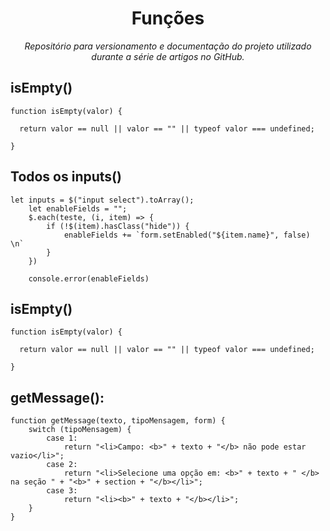 <h1 align="center">Funções</h1>
<p align="center"><i>Repositório para versionamento e documentação do projeto utilizado durante a série de artigos no GitHub.</i></p>

##  isEmpty()

```
function isEmpty(valor) {

  return valor == null || valor == "" || typeof valor === undefined;

}
```
##  Todos os inputs()
```
let inputs = $("input select").toArray();
    let enableFields = "";
    $.each(teste, (i, item) => {
        if (!$(item).hasClass("hide")) {
            enableFields += `form.setEnabled("${item.name}", false) \n`
        }
    })

    console.error(enableFields)
```
##  isEmpty()
```
function isEmpty(valor) {

  return valor == null || valor == "" || typeof valor === undefined;

}
```
##  getMessage():
```
function getMessage(texto, tipoMensagem, form) {
    switch (tipoMensagem) {
        case 1:
            return "<li>Campo: <b>" + texto + "</b> não pode estar vazio</li>";
        case 2:
            return "<li>Selecione uma opção em: <b>" + texto + " </b> na seção " + "<b>" + section + "</b></li>";
        case 3:
            return "<li><b>" + texto + "</b></li>";
    }
}

```
                                                                                                  